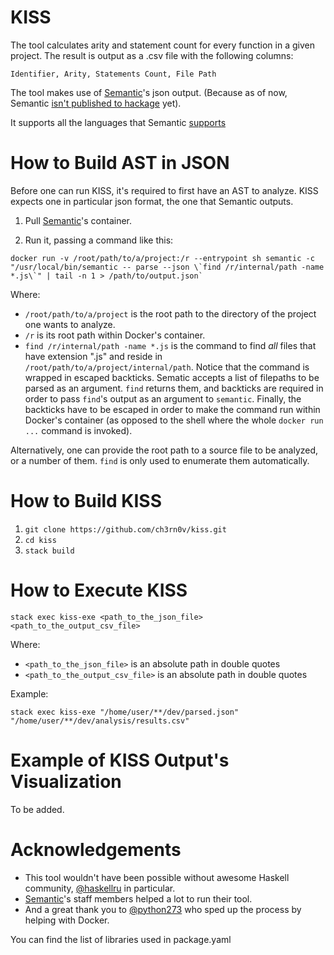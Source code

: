 # KISS

The tool calculates arity and statement count for every function in a given project.
The result is output as a .csv file with the following columns:

`Identifier, Arity, Statements Count, File Path`

The tool makes use of [Semantic](https://github.com/github/semantic)'s json output.
(Because as of now, Semantic [isn't published to hackage](https://github.com/github/semantic/issues/16) yet).

It supports all the languages that Semantic [supports](https://github.com/github/semantic#language-support)

# How to Build AST in JSON

Before one can run KISS, it's required to first have an AST to analyze.
KISS expects one in particular json format, the one that Semantic outputs.

1. Pull [Semantic](https://github.com/github/semantic/packages/11609)'s container.

2. Run it, passing a command like this:

```
docker run -v /root/path/to/a/project:/r --entrypoint sh semantic -c "/usr/local/bin/semantic -- parse --json \`find /r/internal/path -name *.js\`" | tail -n 1 > /path/to/output.json`
```

Where:

- `/root/path/to/a/project` is the root path to the directory of the project one wants to analyze.
- `/r` is its root path within Docker's container.
- `find /r/internal/path -name *.js` is the command to find _all_ files that have extension ".js" and reside in `/root/path/to/a/project/internal/path`.
Notice that the command is wrapped in escaped backticks. Sematic accepts a list of filepaths to be parsed as an argument. `find` returns them, and backticks are required in order to pass `find`'s output as an argument to `semantic`. Finally, the backticks have to be escaped in order to make the command run within Docker's container (as opposed to the shell where the whole `docker run ...` command is invoked).

Alternatively, one can provide the root path to a source file to be analyzed, or a number of them. `find` is only used to enumerate them automatically.

# How to Build KISS

1. `git clone https://github.com/ch3rn0v/kiss.git`
2. `cd kiss`
3. `stack build`

# How to Execute KISS

`stack exec kiss-exe <path_to_the_json_file> <path_to_the_output_csv_file>`

Where:

- `<path_to_the_json_file>` is an absolute path in double quotes
- `<path_to_the_output_csv_file>` is an absolute path in double quotes

Example:

`stack exec kiss-exe "/home/user/**/dev/parsed.json" "/home/user/**/dev/analysis/results.csv"`

# Example of KISS Output's Visualization

To be added.

# Acknowledgements

- This tool wouldn't have been possible without awesome Haskell community, [@haskellru](https://t.me/haskellru) in particular.
- [Semantic](https://github.com/github/semantic)'s staff members helped a lot to run their tool.
- And a great thank you to [@python273](https://github.com/python273) who sped up the process by helping with Docker.

You can find the list of libraries used in package.yaml
